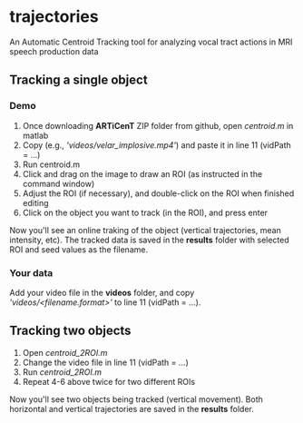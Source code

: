 # trajectories
An Automatic Centroid Tracking tool for analyzing vocal tract actions in MRI speech production data

## Tracking a single object
### Demo
1. Once downloading __ARTiCenT__ ZIP folder from github, open _centroid.m_ in matlab
2. Copy <filename> (e.g., _'videos/velar_implosive.mp4'_) and paste it in line 11 (vidPath = ...)
3. Run centroid.m
4. Click and drag on the image to draw an ROI (as instructed in the command window)
5. Adjust the ROI (if necessary), and double-click on the ROI when finished editing
6. Click on the object you want to track (in the ROI), and press enter

Now you'll see an online traking of the object (vertical trajectories, mean intensity, etc).
The tracked data is saved in the __results__ folder with selected ROI and seed values as the filename.

### Your data
Add your video file in the __videos__ folder, and copy _'videos/<filename.format>'_ to line 11 (vidPath = ...).

## Tracking two objects
1. Open _centroid_2ROI.m_
2. Change the video file in line 11 (vidPath = ...)
3. Run _centroid_2ROI.m_
4. Repeat 4-6 above twice for two different ROIs

Now you'll see two objects being tracked (vertical movement).
Both horizontal and vertical trajectories are saved in the __results__ folder.

